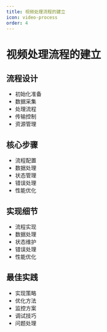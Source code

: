 ```yaml
---
title: 视频处理流程的建立
icon: video-process
order: 4
---
```


# 视频处理流程的建立

## 流程设计
- 初始化准备
- 数据采集
- 处理流程
- 传输控制
- 资源管理

## 核心步骤
- 流程配置
- 数据处理
- 状态管理
- 错误处理
- 性能优化

## 实现细节
- 流程实现
- 数据处理
- 状态维护
- 错误处理
- 性能优化

## 最佳实践
- 实现策略
- 优化方法
- 监控方案
- 调试技巧
- 问题处理
